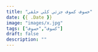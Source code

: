 ```yaml
---
title: "خسوف كسوف جزئي كلي حلقي"
date: {{ .Date }}
image: "images/x.jpg"
tags: ["كسوف","خسوف"]
draft: false
description: ""
---
```

